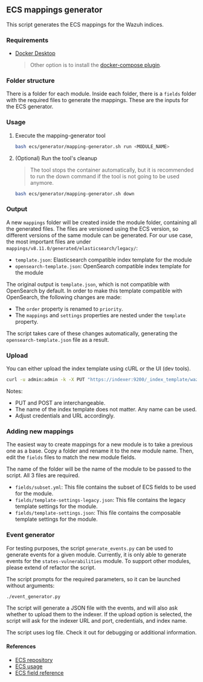 ## ECS mappings generator

This script generates the ECS mappings for the Wazuh indices.

### Requirements

- [Docker Desktop](https://docs.docker.com/desktop/setup/install/linux/)
    > Other option is to install the [docker-compose plugin](https://docs.docker.com/compose/install/#scenario-two-install-the-docker-compose-plugin).  

### Folder structure

There is a folder for each module. Inside each folder, there is a `fields` folder with the required
files to generate the mappings. These are the inputs for the ECS generator.

### Usage

1. Execute the mapping-generator tool
    ```bash
    bash ecs/generator/mapping-generator.sh run <MODULE_NAME>
    ```
2. (Optional) Run the tool's cleanup
    > The tool stops the container automatically, but it is recommended to run the down command if the tool is not going to be used anymore.
    ```bash
    bash ecs/generator/mapping-generator.sh down
    ```

### Output

A new `mappings` folder will be created inside the module folder, containing all the generated files.
The files are versioned using the ECS version, so different versions of the same module can be generated.
For our use case, the most important files are under `mappings/v8.11.0/generated/elasticsearch/legacy/`:

- `template.json`: Elasticsearch compatible index template for the module
- `opensearch-template.json`: OpenSearch compatible index template for the module

The original output is `template.json`, which is not compatible with OpenSearch by default. In order
to make this template compatible with OpenSearch, the following changes are made:

- The `order` property is renamed to `priority`.
- The `mappings` and `settings` properties are nested under the `template` property.

The script takes care of these changes automatically, generating the `opensearch-template.json` file as a result.

### Upload

You can either upload the index template using cURL or the UI (dev tools).

```bash
curl -u admin:admin -k -X PUT "https://indexer:9200/_index_template/wazuh-states-vulnerabilities" -H "Content-Type: application/json" -d @opensearch-template.json
```

Notes:
- PUT and POST are interchangeable.
- The name of the index template does not matter. Any name can be used.
- Adjust credentials and URL accordingly.

### Adding new mappings

The easiest way to create mappings for a new module is to take a previous one as a base.
Copy a folder and rename it to the new module name. Then, edit the `fields` files to
match the new module fields.

The name of the folder will be the name of the module to be passed to the script. All 3 files
are required.

- `fields/subset.yml`: This file contains the subset of ECS fields to be used for the module.
- `fields/template-settings-legacy.json`: This file contains the legacy template settings for the module.
- `fields/template-settings.json`: This file contains the composable template settings for the module.

### Event generator

For testing purposes, the script `generate_events.py` can be used to generate events for a given module.
Currently, it is only able to generate events for the `states-vulnerabilities` module. To support other
modules, please extend of refactor the script.

The script prompts for the required parameters, so it can be launched without arguments:
  
```bash
./event_generator.py
```

The script will generate a JSON file with the events, and will also ask whether to upload them to the
indexer. If the upload option is selected, the script will ask for the indexer URL and port, credentials,
and index name.

The script uses log file. Check it out for debugging or additional information.

#### References

- [ECS repository](https://github.com/elastic/ecs)
- [ECS usage](https://github.com/elastic/ecs/blob/main/USAGE.md)
- [ECS field reference](https://www.elastic.co/guide/en/ecs/current/ecs-field-reference.html)
